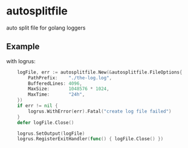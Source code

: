 # autosplitfile

auto split file for golang loggers

## Example

with logrus:
```go
	logFile, err := autosplitfile.New(&autosplitfile.FileOptions{
		PathPrefix:    "./the-log.log",
		BufferedLines: 4096,
		MaxSize:       1048576 * 1024,
		MaxTime:       "24h",
	})
	if err != nil {
		logrus.WithError(err).Fatal("create log file failed")
	}
	defer logFile.Close()

	logrus.SetOutput(logFile)
	logrus.RegisterExitHandler(func() { logFile.Close() })
```
